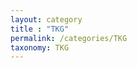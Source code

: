 ```yaml
---
layout: category
title : "TKG"
permalink: /categories/TKG
taxonomy: TKG
---
```


<!-- <h2> post by category : {{ page.title }} </h2> -->
